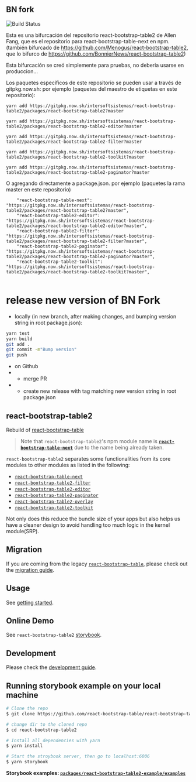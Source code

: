 ## BN fork

![Build Status](https://github.com/Menogus/react-bootstrap-table2/actions/workflows/node.js.yml/badge.svg)

Esta es una bifurcación del repositorio react-bootstrap-table2 de Allen Fang, que es el repositorio para react-bootstrap-table-next en npm. (también bifurcado de https://github.com/Menogus/react-bootstrap-table2, que lo bifurco de https://github.com/BonnierNews/react-bootstrap-table2)

Esta bifurcación se creó simplemente para pruebas, no deberia usarse en produccion...

Los paquetes específicos de este repositorio se pueden usar a través de gitpkg.now.sh: por ejemplo (paquetes del maestro de etiquetas en este repositorio): 

`yarn add https://gitpkg.now.sh/intersoftsistemas/react-bootstrap-table2/packages/react-bootstrap-table2?master`

`yarn add https://gitpkg.now.sh/intersoftsistemas/react-bootstrap-table2/packages/react-bootstrap-table2-editor?master`

`yarn add https://gitpkg.now.sh/intersoftsistemas/react-bootstrap-table2/packages/react-bootstrap-table2-filter?master`

`yarn add https://gitpkg.now.sh/intersoftsistemas/react-bootstrap-table2/packages/react-bootstrap-table2-toolkit?master`

`yarn add https://gitpkg.now.sh/intersoftsistemas/react-bootstrap-table2/packages/react-bootstrap-table2-paginator?master`


O agregando directamente a package.json.
por ejemplo (paquetes la rama master en este repositorio)
```
    "react-bootstrap-table-next": "https://gitpkg.now.sh/intersoftsistemas/react-bootstrap-table2/packages/react-bootstrap-table2?master",
    "react-bootstrap-table2-editor": "https://gitpkg.now.sh/intersoftsistemas/react-bootstrap-table2/packages/react-bootstrap-table2-editor?master",
    "react-bootstrap-table2-filter": "https://gitpkg.now.sh/intersoftsistemas/react-bootstrap-table2/packages/react-bootstrap-table2-filter?master",
    "react-bootstrap-table2-paginator": "https://gitpkg.now.sh/intersoftsistemas/react-bootstrap-table2/packages/react-bootstrap-table2-paginator?master",
    "react-bootstrap-table2-toolkit": "https://gitpkg.now.sh/intersoftsistemas/react-bootstrap-table2/packages/react-bootstrap-table2-toolkit?master",
  
```

# release new version of BN Fork
- locally (in new branch, after making changes, and bumping version string in root package.json):
```bash  
yarn test
yarn build
git add .
git commit -m"Bump version"
git push
```
- on Github
- - merge PR
- - create new release with tag matching new version string in root package.json

## react-bootstrap-table2

Rebuild of [react-bootstrap-table](https://github.com/AllenFang/react-bootstrap-table)

> Note that `react-bootstrap-table2`'s npm module name is [**`react-bootstrap-table-next`**](https://www.npmjs.com/package/react-bootstrap-table-next) due to the name being already taken.

`react-bootstrap-table2` separates some functionalities from its core modules to other modules as listed in the following:

- [`react-bootstrap-table-next`](https://www.npmjs.com/package/react-bootstrap-table-next)
- [`react-bootstrap-table2-filter`](https://www.npmjs.com/package/react-bootstrap-table2-filter)
- [`react-bootstrap-table2-editor`](https://www.npmjs.com/package/react-bootstrap-table2-editor)
- [`react-bootstrap-table2-paginator`](https://www.npmjs.com/package/react-bootstrap-table2-paginator)
- [`react-bootstrap-table2-overlay`](https://www.npmjs.com/package/react-bootstrap-table2-overlay)
- [`react-bootstrap-table2-toolkit`](https://www.npmjs.com/package/react-bootstrap-table2-toolkit)

Not only does this reduce the bundle size of your apps but also helps us have a cleaner design to avoid handling too much logic in the kernel module(SRP).

## Migration

If you are coming from the legacy [`react-bootstrap-table`](https://github.com/AllenFang/react-bootstrap-table/), please check out the [migration guide](./docs/migration.md).

## Usage

See [getting started](https://react-bootstrap-table.github.io/react-bootstrap-table2/docs/getting-started.html).

## Online Demo

See `react-bootstrap-table2` [storybook](https://react-bootstrap-table.github.io/react-bootstrap-table2/storybook/index.html).

## Development

Please check the [development guide](./docs/development.md).

## Running storybook example on your local machine

```sh
# Clone the repo
$ git clone https://github.com/react-bootstrap-table/react-bootstrap-table2.git

# change dir to the cloned repo
$ cd react-bootstrap-table2

# Install all dependencies with yarn
$ yarn install

# Start the stroybook server, then go to localhost:6006
$ yarn storybook

```

**Storybook examples: [`packages/react-bootstrap-table2-example/examples`](https://github.com/react-bootstrap-table/react-bootstrap-table2/tree/master/packages/react-bootstrap-table2-example/examples)**
